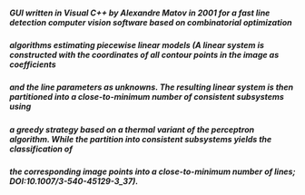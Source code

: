 ##### GUI written in Visual C++ by Alexandre Matov in 2001 for a fast line detection computer vision software based on combinatorial optimization 

##### algorithms estimating piecewise linear models (A linear system is constructed with the coordinates of all contour points in the image as coefficients

##### and the line parameters as unknowns. The resulting linear system is then partitioned into a close-to-minimum number of consistent subsystems using  

##### a greedy strategy based on a thermal variant of the perceptron algorithm. While the partition into consistent subsystems yields the classification of 

##### the corresponding image points into a close-to-minimum number of lines; DOI:10.1007/3-540-45129-3_37). 
